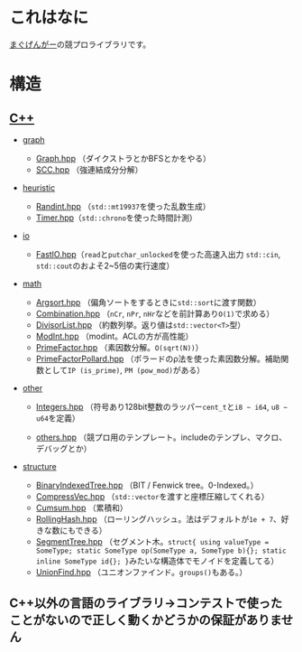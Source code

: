 # これはなに

[まぐげんがー](https://twitter.com/gengar094kypro)の競プロライブラリです。

# 構造

## [C++](https://github.com/094-gengar/library/tree/main/cpp)

- [graph](https://github.com/094-gengar/library/tree/main/cpp/graph)
	 - [Graph.hpp](https://github.com/094-gengar/library/blob/main/cpp/graph/Graph.hpp)  （ダイクストラとかBFSとかをやる）
	- [SCC.hpp](https://github.com/094-gengar/library/blob/main/cpp/graph/SCC.hpp) （強連結成分分解）

- [heuristic](https://github.com/094-gengar/library/tree/main/cpp/heuristic)
	- [Randint.hpp](https://github.com/094-gengar/library/blob/main/cpp/heuristic/RandInt.hpp) （`std::mt19937`を使った乱数生成）
	- [Timer.hpp](https://github.com/094-gengar/library/blob/main/cpp/heuristic/Timer.hpp)（`std::chrono`を使った時間計測）

- [io](https://github.com/094-gengar/library/tree/main/cpp/io)
	- [FastIO.hpp](https://github.com/094-gengar/library/blob/main/cpp/io/FastIO.hpp)（`read`と`putchar_unlocked`を使った高速入出力  `std::cin`, `std::cout`のおよそ2~5倍の実行速度）

- [math](https://github.com/094-gengar/library/tree/main/cpp/math)
	- [Argsort.hpp](https://github.com/094-gengar/library/blob/main/cpp/math/Argsort.hpp) （偏角ソートをするときに`std::sort`に渡す関数）
	- [Combination.hpp](https://github.com/094-gengar/library/blob/main/cpp/math/Combination.hpp) （`nCr`, `nPr`, `nHr`などを前計算あり`O(1)`で求める）
	- [DivisorList.hpp](https://github.com/094-gengar/library/blob/main/cpp/math/DivisorList.hpp) （約数列挙。返り値は`std::vector<T>`型）
	- [ModInt.hpp](https://github.com/094-gengar/library/blob/main/cpp/math/ModInt.hpp)  （modint。ACLの方が高性能）
	- [PrimeFactor.hpp](https://github.com/094-gengar/library/blob/main/cpp/math/PrimeFactor.hpp) （素因数分解。`O(sqrt(N))`）
	- [PrimeFactorPollard.hpp](https://github.com/094-gengar/library/blob/main/cpp/math/PrimeFactorPollard.hpp)  （ポラードのρ法を使った素因数分解。補助関数として`IP (is_prime)`, `PM (pow_mod)`がある）

- [other](https://github.com/094-gengar/library/blob/main/cpp/other)
	- [Integers.hpp](https://github.com/094-gengar/library/blob/main/cpp/other/Integers.hpp) （符号あり128bit整数のラッパー`cent_t`と`i8 ~ i64`, `u8 ~ u64`を定義）

	- [others.hpp](https://github.com/094-gengar/library/blob/main/cpp/other/others.hpp) （競プロ用のテンプレート。includeのテンプレ、マクロ、デバッグとか）

- [structure](https://github.com/094-gengar/library/tree/main/cpp/structure)
	- [BinaryIndexedTree.hpp](https://github.com/094-gengar/library/tree/main/cpp/structure/BinaryIndexedTree.hpp) （BIT / Fenwick tree。0-Indexed。）
	- [CompressVec.hpp](https://github.com/094-gengar/library/blob/main/cpp/structure/CompressVec.hpp) （`std::vector`を渡すと座標圧縮してくれる）
	- [Cumsum.hpp](https://github.com/094-gengar/library/blob/main/cpp/structure/Cumsum.hpp) （累積和）
	- [RollingHash.hpp](https://github.com/094-gengar/library/blob/main/cpp/structure/RollingHash.hpp) （ローリングハッシュ。法はデフォルトが`1e + 7`、好きな数にもできる）
	- [SegmentTree.hpp](https://github.com/094-gengar/library/blob/main/cpp/structure/SegmentTree.hpp) （セグメント木。`struct{ using valueType = SomeType; static SomeType op(SomeType a, SomeType b){}; static inline SomeType id{}; }`みたいな構造体でモノイドを定義してる）
	- [UnionFind.hpp](https://github.com/094-gengar/library/blob/main/cpp/structure/UnionFind.hpp) （ユニオンファインド。`groups()`もある。）

## C++以外の言語のライブラリ→コンテストで使ったことがないので正しく動くかどうかの保証がありません
